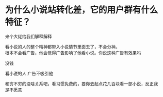 # 为什么小说站转化差，它的用户群有什么特征？


来个大佬给我们解释解释

看小说的人的整个精神都带入小说情节里面去了，不会分神。<br />
根本不会看广告，他会觉得广告影响了他看小说。你说这种广告有效果吗

没钱

看小说的人 广告不吸引他

和穷不穷的没啥关系吧，看习惯免费的，要你去起点花几百块看一部小说，反正我是不愿意
